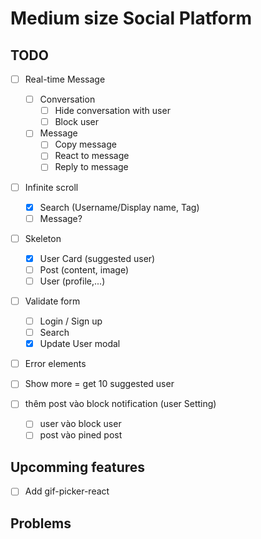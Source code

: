 # Medium size Social Platform

## TODO

- [ ] Real-time Message

  - [ ] Conversation
    - [ ] Hide conversation with user
    - [ ] Block user
  - [ ] Message
    - [ ] Copy message
    - [ ] React to message
    - [ ] Reply to message

- [ ] Infinite scroll

  - [x] Search (Username/Display name, Tag)
  - [ ] Message?

- [ ] Skeleton

  - [x] User Card (suggested user)
  - [ ] Post (content, image)
  - [ ] User (profile,...)

- [ ] Validate form

  - [ ] Login / Sign up
  - [ ] Search
  - [x] Update User modal

- [ ] Error elements

- [ ] Show more = get 10 suggested user

- [ ] thêm post vào block notification (user Setting)
  - [ ] user vào block user
  - [ ] post vào pined post

## Upcomming features

- [ ] Add gif-picker-react

## Problems
